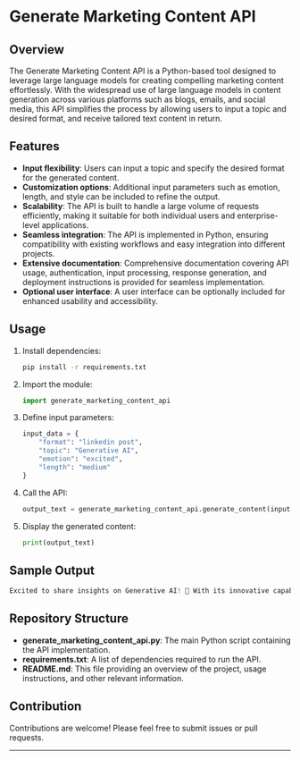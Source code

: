 # Generate Marketing Content API

## Overview
The Generate Marketing Content API is a Python-based tool designed to leverage large language models for creating compelling marketing content effortlessly. With the widespread use of large language models in content generation across various platforms such as blogs, emails, and social media, this API simplifies the process by allowing users to input a topic and desired format, and receive tailored text content in return.

## Features
- **Input flexibility**: Users can input a topic and specify the desired format for the generated content.
- **Customization options**: Additional input parameters such as emotion, length, and style can be included to refine the output.
- **Scalability**: The API is built to handle a large volume of requests efficiently, making it suitable for both individual users and enterprise-level applications.
- **Seamless integration**: The API is implemented in Python, ensuring compatibility with existing workflows and easy integration into different projects.
- **Extensive documentation**: Comprehensive documentation covering API usage, authentication, input processing, response generation, and deployment instructions is provided for seamless implementation.
- **Optional user interface**: A user interface can be optionally included for enhanced usability and accessibility.

## Usage
1. Install dependencies:
   ```bash
   pip install -r requirements.txt
   ```
2. Import the module:
   ```python
   import generate_marketing_content_api
   ```
3. Define input parameters:
   ```python
   input_data = {
       "format": "linkedin post",
       "topic": "Generative AI",
       "emotion": "excited",
       "length": "medium"
   }
   ```
4. Call the API:
   ```python
   output_text = generate_marketing_content_api.generate_content(input_data)
   ```
5. Display the generated content:
   ```python
   print(output_text)
   ```

## Sample Output
```python
Excited to share insights on Generative AI! 🚀 With its innovative capabilities, Generative AI is revolutionising various industries, from creative arts to healthcare. Its potential to generate realistic images, text, and even music is reshaping the way we create and interact with technology. Let's explore the endless possibilities and opportunities this cutting-edge technology offers. #GenerativeAI #Innovation #TechRevolution 🤖💡
```

## Repository Structure
- **generate_marketing_content_api.py**: The main Python script containing the API implementation.
- **requirements.txt**: A list of dependencies required to run the API.
- **README.md**: This file providing an overview of the project, usage instructions, and other relevant information.

## Contribution
Contributions are welcome! Please feel free to submit issues or pull requests.

---

